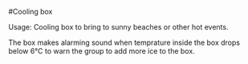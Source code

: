 #Cooling box

Usage: Cooling box to bring to sunny beaches or other hot events.

The box makes alarming sound when temprature inside the box drops below 6°C to warn the group to add more ice to the box.
